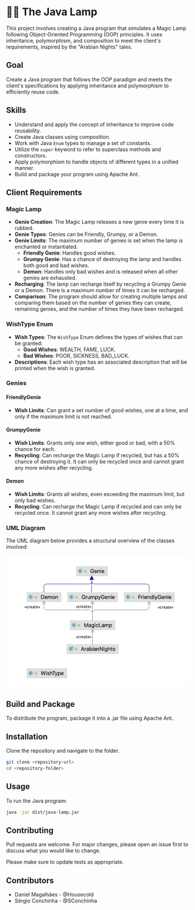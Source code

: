 # 🧞‍♂️ The Java Lamp

This project involves creating a Java program that simulates a Magic Lamp following Object-Oriented Programming (OOP) principles. It uses inheritance, polymorphism, and composition to meet the client's requirements, inspired by the "Arabian Nights" tales.

## Goal

Create a Java program that follows the OOP paradigm and meets the client's specifications by applying inheritance and polymorphism to efficiently reuse code.

## Skills

- Understand and apply the concept of inheritance to improve code reusability.
- Create Java classes using composition.
- Work with Java `Enum` types to manage a set of constants.
- Utilize the `super` keyword to refer to superclass methods and constructors.
- Apply polymorphism to handle objects of different types in a unified manner.
- Build and package your program using Apache Ant.

## Client Requirements

### Magic Lamp

- **Genie Creation**: The Magic Lamp releases a new genie every time it is rubbed.
- **Genie Types**: Genies can be Friendly, Grumpy, or a Demon.
- **Genie Limits**: The maximum number of genies is set when the lamp is enchanted or instantiated.
  - **Friendly Genie**: Handles good wishes.
  - **Grumpy Genie**: Has a chance of destroying the lamp and handles both good and bad wishes.
  - **Demon**: Handles only bad wishes and is released when all other genies are exhausted.
- **Recharging**: The lamp can recharge itself by recycling a Grumpy Genie or a Demon. There is a maximum number of times it can be recharged.
- **Comparison**: The program should allow for creating multiple lamps and comparing them based on the number of genies they can create, remaining genies, and the number of times they have been recharged.

### WishType Enum

- **Wish Types**: The `WishType` Enum defines the types of wishes that can be granted:
  - **Good Wishes**: WEALTH, FAME, LUCK.
  - **Bad Wishes**: POOR, SICKNESS, BAD_LUCK.
- **Descriptions**: Each wish type has an associated description that will be printed when the wish is granted.

### Genies

#### FriendlyGenie

- **Wish Limits**: Can grant a set number of good wishes, one at a time, and only if the maximum limit is not reached.
  
#### GrumpyGenie

- **Wish Limits**: Grants only one wish, either good or bad, with a 50% chance for each.
- **Recycling**: Can recharge the Magic Lamp if recycled, but has a 50% chance of destroying it. It can only be recycled once and cannot grant any more wishes after recycling.

#### Demon

- **Wish Limits**: Grants all wishes, even exceeding the maximum limit, but only bad wishes.
- **Recycling**: Can recharge the Magic Lamp if recycled and can only be recycled once. It cannot grant any more wishes after recycling.

### UML Diagram

The UML diagram below provides a structural overview of the classes involved:

![UML Diagram](java-lamp/uml/uml-java-lamp.png)

## Build and Package

To distribute the program, package it into a .jar file using Apache Ant.

## Installation

Clone the repository and navigate to the folder.

```bash
git clone <repository-url>
cd <repository-folder>
```

## Usage

To run the Java program:

```bash
java -jar dist/java-lamp.jar
```

## Contributing

Pull requests are welcome. For major changes, please open an issue first to discuss what you would like to change.

Please make sure to update tests as appropriate.

## Contributors

-  Daniel Magalhães - @Housecold
-  Sérgio Conchinha - @SConchinha

